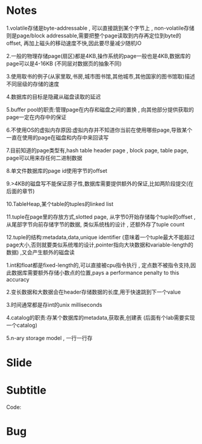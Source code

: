 
# Notes

1.volatile存储是byte-addressable , 可以直接跳到某个字节上 , non-volatile存储则是page/block addressable,需要把整个page读取到内存再定位到byte的offset, 再加上磁头的移动速度不快,因此要尽量减少随机IO

2.一般的物理存储page(扇区)都是4KB,操作系统的page一般也是4KB,数据库的page可以是4-16KB (不同层对数据页的抽象不同)

3.使用取书的例子(从家里取,书房,城市图书馆,其他城市,其他国家的图书馆取)描述不同层级的存储的速度

4.数据库的目标是隐藏从磁盘读取的延迟

5.buffer pool的职责:管理page在内存和磁盘之间的置换 , 向其他部分提供获取的page一定在内存中的保证

6.不使用OS的虚拟内存原因:虚拟内存并不知道你当前在使用哪些page,导致某个一直在使用的page在磁盘和内存中来回读写

7.目前知道的page类型有,hash table header page , block page, table page, page可以用来存任何二进制数据

8.单文件数据库的page id使用字节的offset

9.>4KB的磁盘写不能保证原子性,数据库需要提供额外的保证,比如两阶段提交(在后面的章节)

10.TableHeap,某个table的tuples的linked list

11.tuple在page里的存放方式,slotted page, 从字节0开始存储每个tuple的offset , 从尾部字节向前存储字节的数据, 类似系统栈的设计 , 还额外存了tuple count

12.tuple的结构:metadata,data,unique identifier (意味着一个tuple最大不能超过page大小,否则就要类似系统堆的设计,pointer指向大块数据和variable-length的数据) ,又会产生额外的磁盘读



1.int和float都是fixed-length的,可以直接被cpu指令执行 , 定点数不被指令支持,因此数据库需要额外存储小数点的位置,pays a performance penalty to this accuracy

2.变长数据和大数据会在header存储数据的长度,用于快速跳到下一个value

3.时间通常都是存int的unix milliseconds

4.catalog的职责:存某个数据库的metadata,获取表,创建表 (后面有个lab需要实现一个catalog)

5.n-ary storage model , 一行一行存

# Slide




# Subtitle




Code:

# Bug

